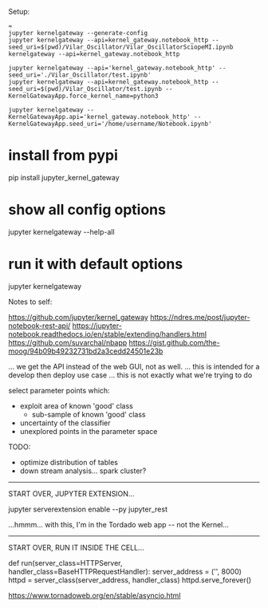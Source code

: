 
Setup: 

```
≈
jupyter kernelgateway --generate-config
jupyter kernelgateway --api=kernel_gateway.notebook_http --seed_uri=$(pwd)/Vilar_Oscillator/Vilar_OscillatorSciopeMI.ipynb kernelgateway --api=kernel_gateway.notebook_http

jupyter kernelgateway --api='kernel_gateway.notebook_http' --seed_uri='./Vilar_Oscillator/test.ipynb'
jupyter kernelgateway --api=kernel_gateway.notebook_http --seed_uri=$(pwd)/Vilar_Oscillator/test.ipynb --KernelGatewayApp.force_kernel_name=python3

jupyter kernelgateway --KernelGatewayApp.api='kernel_gateway.notebook_http' --KernelGatewayApp.seed_uri='/home/username/Notebook.ipynb'
```



# install from pypi
pip install jupyter_kernel_gateway

# show all config options
jupyter kernelgateway --help-all

# run it with default options
jupyter kernelgateway


Notes to self:

https://github.com/jupyter/kernel_gateway
https://ndres.me/post/jupyter-notebook-rest-api/
https://jupyter-notebook.readthedocs.io/en/stable/extending/handlers.html
https://github.com/suvarchal/nbapp
https://gist.github.com/the-moog/94b09b49232731bd2a3cedd24501e23b

... we get the API instead of the web GUI, not as well.
... this is intended for a develop then deploy use case
... this is not exactly what we're trying to do

select parameter points which:
- exploit area of known 'good' class
	- sub-sample of known 'good' class
- uncertainty of the classifier
- unexplored points in the parameter space

TODO:
- optimize distribution of tables
- down stream analysis... spark cluster?


-----


START OVER, JUPYTER EXTENSION...

jupyter serverextension enable --py jupyter_rest


...hmmm... with this, I'm in the Tordado web app -- not the Kernel...


-----

START OVER, RUN IT INSIDE THE CELL...

def run(server_class=HTTPServer, handler_class=BaseHTTPRequestHandler):
    server_address = ('', 8000)
    httpd = server_class(server_address, handler_class)
    httpd.serve_forever()
    
    
    
    
https://www.tornadoweb.org/en/stable/asyncio.html